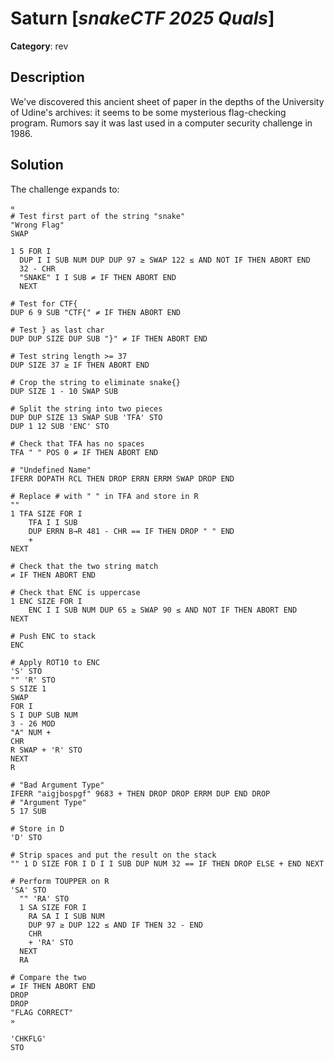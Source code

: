 # Saturn [_snakeCTF 2025 Quals_]

**Category**: rev

## Description

We've discovered this ancient sheet of paper in the depths of the University of Udine's archives: it seems to be some mysterious flag-checking program. Rumors say it was last used in a computer security challenge in 1986.

## Solution

The challenge expands to:
```
«
# Test first part of the string "snake"
"Wrong Flag"
SWAP

1 5 FOR I 
  DUP I I SUB NUM DUP DUP 97 ≥ SWAP 122 ≤ AND NOT IF THEN ABORT END
  32 - CHR
  "SNAKE" I I SUB ≠ IF THEN ABORT END
  NEXT

# Test for CTF{
DUP 6 9 SUB "CTF{" ≠ IF THEN ABORT END

# Test } as last char
DUP DUP SIZE DUP SUB "}" ≠ IF THEN ABORT END

# Test string length >= 37
DUP SIZE 37 ≥ IF THEN ABORT END

# Crop the string to eliminate snake{}
DUP SIZE 1 - 10 SWAP SUB

# Split the string into two pieces
DUP DUP SIZE 13 SWAP SUB 'TFA' STO
DUP 1 12 SUB 'ENC' STO

# Check that TFA has no spaces
TFA " " POS 0 ≠ IF THEN ABORT END

# "Undefined Name"
IFERR DOPATH RCL THEN DROP ERRN ERRM SWAP DROP END

# Replace # with " " in TFA and store in R
""
1 TFA SIZE FOR I
    TFA I I SUB
    DUP ERRN B→R 481 - CHR == IF THEN DROP " " END
    +
NEXT

# Check that the two string match
≠ IF THEN ABORT END

# Check that ENC is uppercase
1 ENC SIZE FOR I
    ENC I I SUB NUM DUP 65 ≥ SWAP 90 ≤ AND NOT IF THEN ABORT END
NEXT

# Push ENC to stack
ENC

# Apply ROT10 to ENC
'S' STO
"" 'R' STO
S SIZE 1
SWAP
FOR I
S I DUP SUB NUM
3 - 26 MOD
"A" NUM +
CHR
R SWAP + 'R' STO
NEXT
R

# "Bad Argument Type"
IFERR "aigjbospgf" 9683 + THEN DROP DROP ERRM DUP END DROP
# "Argument Type"
5 17 SUB

# Store in D
'D' STO

# Strip spaces and put the result on the stack
"" 1 D SIZE FOR I D I I SUB DUP NUM 32 == IF THEN DROP ELSE + END NEXT

# Perform TOUPPER on R
'SA' STO
  "" 'RA' STO
  1 SA SIZE FOR I
    RA SA I I SUB NUM
    DUP 97 ≥ DUP 122 ≤ AND IF THEN 32 - END
    CHR
    + 'RA' STO
  NEXT
  RA

# Compare the two
≠ IF THEN ABORT END
DROP
DROP
"FLAG CORRECT"
»

'CHKFLG'
STO
```
